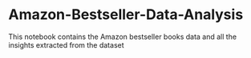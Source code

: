 # Amazon-Bestseller-Data-Analysis
This notebook contains the Amazon bestseller books data and all the insights extracted from the dataset
